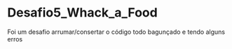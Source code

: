 # Desafio5_Whack_a_Food
 Foi um desafio arrumar/consertar o código todo bagunçado e tendo alguns erros
